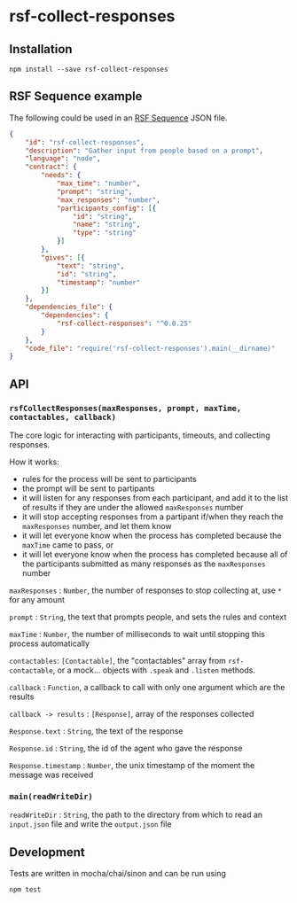# rsf-collect-responses

## Installation

`npm install --save rsf-collect-responses`

## RSF Sequence example

The following could be used in an [RSF Sequence](https://github.com/rapid-sensemaking-framework/rsf-runner#rsf-sequences) JSON file.

```json
{
    "id": "rsf-collect-responses",
    "description": "Gather input from people based on a prompt",
    "language": "node",
    "contract": {
        "needs": {
            "max_time": "number",
            "prompt": "string",
            "max_responses": "number",
            "participants_config": [{
                "id": "string",
                "name": "string",
                "type": "string"
            }]
        },
        "gives": [{
            "text": "string",
            "id": "string",
            "timestamp": "number"
        }]
    },
    "dependencies_file": {
        "dependencies": {
            "rsf-collect-responses": "^0.0.25"
        }
    },
    "code_file": "require('rsf-collect-responses').main(__dirname)"
}
```

## API

### `rsfCollectResponses(maxResponses, prompt, maxTime, contactables, callback)`

The core logic for interacting with participants, timeouts, and collecting responses.

How it works:

- rules for the process will be sent to participants
- the prompt will be sent to partipants
- it will listen for any responses from each participant, and add it to the list of results if they are under the allowed `maxResponses` number
- it will stop accepting responses from a partipant if/when they reach the `maxResponses` number, and let them know
- it will let everyone know when the process has completed because the `maxTime` came to pass, or
- it will let everyone know when the process has completed because all of the participants submitted as many responses as the `maxResponses` number

`maxResponses` : `Number`, the number of responses to stop collecting at, use `*` for any amount

`prompt` : `String`, the text that prompts people, and sets the rules and context

`maxTime` : `Number`, the number of milliseconds to wait until stopping this process automatically

`contactables`: `[Contactable]`, the "contactables" array from `rsf-contactable`, or a mock... objects with `.speak` and `.listen` methods.

`callback` : `Function`, a callback to call with only one argument which are the results

`callback -> results` : `[Response]`, array of the responses collected

`Response.text` : `String`, the text of the response

`Response.id` : `String`, the id of the agent who gave the response

`Response.timestamp` : `Number`, the unix timestamp of the moment the message was received

### `main(readWriteDir)`

`readWriteDir` : `String`, the path to the directory from which to read an `input.json` file and write the `output.json` file

## Development

Tests are written in mocha/chai/sinon and can be run using

```
npm test
```

